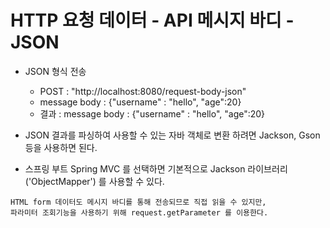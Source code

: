 # HTTP 요청 데이터 - API 메시지 바디 - JSON

- JSON 형식 전송
  - POST : "http://localhost:8080/request-body-json"
  - message body : {"username" : "hello", "age":20}
  - 결과 : message body : {"username" : "hello", "age":20}


- JSON 결과를 파싱하여 사용할 수 있는 자바 객체로 변환 하려면 Jackson, Gson 등을 사용하면 된다.
- 스프링 부트 Spring MVC 를 선택하면 기본적으로 Jackson 라이브러리('ObjectMapper') 를 사용할 수 있다.

```
HTML form 데이터도 메시지 바디를 통해 전송되므로 직접 읽을 수 있지만,
파라미터 조회기능을 사용하기 위해 request.getParameter 를 이용한다.
```